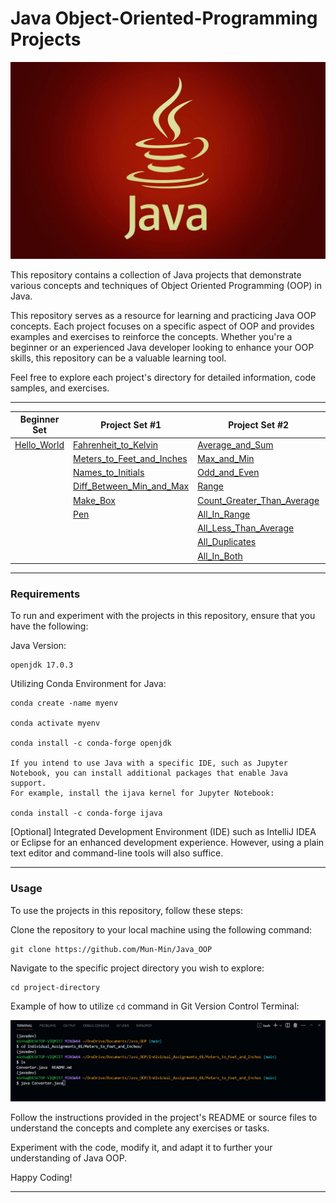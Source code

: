# Java Object-Oriented-Programming Projects 

<p align="center">
  <img src="./Images/Java.jpg" alt="Java Programming">
</p>

This repository contains a collection of Java projects that demonstrate various concepts and techniques of Object Oriented Programming (OOP) in Java.

This repository serves as a resource for learning and practicing Java OOP concepts. Each project focuses on a specific aspect of OOP and provides examples and exercises to reinforce the concepts. Whether you're a beginner or an experienced Java developer looking to enhance your OOP skills, this repository can be a valuable learning tool.

Feel free to explore each project's directory for detailed information, code samples, and exercises.

---

<div align="center">

| Beginner Set | Project Set #1 | Project Set #2 | Project Set #3 | Project Set #4 | Project Set #5 |
| ------------ | -------------- | -------------- | -------------- | -------------- | -------------- |
| [Hello_World](/Hello_World) | [Fahrenheit_to_Kelvin](./Projects_01/Fahrenheit_to_Kelvin) | [Average_and_Sum](./Projects_02/Average_and_Sum) | [Bank_Account](./Projects_03/Bank_Account) | [My_Array_List](./Projects_04/MyArrayList) | [My_Stack](./Projects_05/MyStack) |
|               | [Meters_to_Feet_and_Inches](./Projects_01/Meters_to_Feet_and_Inches) | [Max_and_Min](./Projects_02/Max_and_Min) | [Savings_Account](./Projects_03/Savings_Account) | [My_Linked_List](./Projects_04/MyLinkedList) |  |
|               | [Names_to_Initials](./Projects_01/Name_to_Initials) | [Odd_and_Even](./Projects_02/Odd_and_Even) |  [Checking_Account](./Projects_03/Checking_Account) | |  |
|               | [Diff_Between_Min_and_Max](./Projects_01/Diff_Between_Min_and_Max) | [Range](./Projects_02/Range) | [CreditCard_Account](./Projects_03/CreditCard_Account) |  |  |
|               | [Make_Box](./Projects_01/Make_Box) | [Count_Greater_Than_Average](./Projects_02/Count_Greater_Than_Average) |  |  |  |
|               | [Pen](./Projects_01/Pen) | [All_In_Range](./Projects_02/All_In_Range) |  |  |  |
|               | | [All_Less_Than_Average](./Projects_02/All_Less_Than_Average) |  |  |  |
|               | | [All_Duplicates](./Projects_02/All_Duplicates) |  |  |  |
|               | | [All_In_Both](./Projects_02/All_In_Both) |  |  |  |


</div>


---

### Requirements

To run and experiment with the projects in this repository, ensure that you have the following:

Java Version: 

    openjdk 17.0.3

Utilizing Conda Environment for Java: 

    conda create -name myenv 

    conda activate myenv 

    conda install -c conda-forge openjdk

    If you intend to use Java with a specific IDE, such as Jupyter Notebook, you can install additional packages that enable Java support. 
    For example, install the ijava kernel for Jupyter Notebook:

    conda install -c conda-forge ijava

[Optional] Integrated Development Environment (IDE) such as IntelliJ IDEA or Eclipse for an enhanced development experience. However, using a plain text editor and command-line tools will also suffice.

---

### Usage

To use the projects in this repository, follow these steps:

Clone the repository to your local machine using the following command:


    git clone https://github.com/Mun-Min/Java_OOP

Navigate to the specific project directory you wish to explore:

    cd project-directory

Example of how to utilize `cd` command in Git Version Control Terminal:  
<p align="center">
  <img src="./Images/git_cd_usage.png" alt="Git CD Usage">
</p>


Follow the instructions provided in the project's README or source files to understand the concepts and complete any exercises or tasks.

Experiment with the code, modify it, and adapt it to further your understanding of Java OOP.

Happy Coding!

---